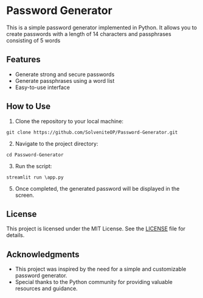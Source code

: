 # Password Generator

This is a simple password generator implemented in Python. It allows you to create passwords with a length of 14 characters and passphrases consisting of 5 words

## Features

- Generate strong and secure passwords
- Generate passphrases using a word list
- Easy-to-use interface

## How to Use

1. Clone the repository to your local machine:

```
git clone https://github.com/SolveniteOP/Password-Generator.git
```

2. Navigate to the project directory:

```
cd Password-Generator
```

3. Run the script:

```
streamlit run \app.py
```

5. Once completed, the generated password will be displayed in the screen.

## License

This project is licensed under the MIT License. See the [LICENSE](LICENSE) file for details.

## Acknowledgments

- This project was inspired by the need for a simple and customizable password generator.
- Special thanks to the Python community for providing valuable resources and guidance.